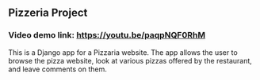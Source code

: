 ## Pizzeria Project

### Video demo link: https://youtu.be/paqpNQF0RhM

This is a Django app for a Pizzaria website.
The app allows the user to browse the pizza website, look at various pizzas offered by the restaurant, and leave comments on them.
